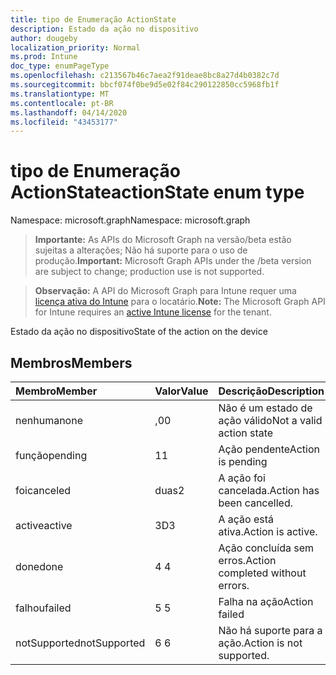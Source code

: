 ```yaml
---
title: tipo de Enumeração ActionState
description: Estado da ação no dispositivo
author: dougeby
localization_priority: Normal
ms.prod: Intune
doc_type: enumPageType
ms.openlocfilehash: c213567b46c7aea2f91deae8bc8a27d4b0382c7d
ms.sourcegitcommit: bbcf074f0be9d5e02f84c290122850cc5968fb1f
ms.translationtype: MT
ms.contentlocale: pt-BR
ms.lasthandoff: 04/14/2020
ms.locfileid: "43453177"
---
```

# <a name="actionstate-enum-type"></a><span data-ttu-id="b0173-103">tipo de Enumeração ActionState</span><span class="sxs-lookup"><span data-stu-id="b0173-103">actionState enum type</span></span>

<span data-ttu-id="b0173-104">Namespace: microsoft.graph</span><span class="sxs-lookup"><span data-stu-id="b0173-104">Namespace: microsoft.graph</span></span>

> <span data-ttu-id="b0173-105">**Importante:** As APIs do Microsoft Graph na versão/beta estão sujeitas a alterações; Não há suporte para o uso de produção.</span><span class="sxs-lookup"><span data-stu-id="b0173-105">**Important:** Microsoft Graph APIs under the /beta version are subject to change; production use is not supported.</span></span>

> <span data-ttu-id="b0173-106">**Observação:** A API do Microsoft Graph para Intune requer uma [licença ativa do Intune](https://go.microsoft.com/fwlink/?linkid=839381) para o locatário.</span><span class="sxs-lookup"><span data-stu-id="b0173-106">**Note:** The Microsoft Graph API for Intune requires an [active Intune license](https://go.microsoft.com/fwlink/?linkid=839381) for the tenant.</span></span>

<span data-ttu-id="b0173-107">Estado da ação no dispositivo</span><span class="sxs-lookup"><span data-stu-id="b0173-107">State of the action on the device</span></span>

## <a name="members"></a><span data-ttu-id="b0173-108">Membros</span><span class="sxs-lookup"><span data-stu-id="b0173-108">Members</span></span>
|<span data-ttu-id="b0173-109">Membro</span><span class="sxs-lookup"><span data-stu-id="b0173-109">Member</span></span>|<span data-ttu-id="b0173-110">Valor</span><span class="sxs-lookup"><span data-stu-id="b0173-110">Value</span></span>|<span data-ttu-id="b0173-111">Descrição</span><span class="sxs-lookup"><span data-stu-id="b0173-111">Description</span></span>|
|:---|:---|:---|
|<span data-ttu-id="b0173-112">nenhuma</span><span class="sxs-lookup"><span data-stu-id="b0173-112">none</span></span>|<span data-ttu-id="b0173-113">,0</span><span class="sxs-lookup"><span data-stu-id="b0173-113">0</span></span>|<span data-ttu-id="b0173-114">Não é um estado de ação válido</span><span class="sxs-lookup"><span data-stu-id="b0173-114">Not a valid action state</span></span>|
|<span data-ttu-id="b0173-115">função</span><span class="sxs-lookup"><span data-stu-id="b0173-115">pending</span></span>|<span data-ttu-id="b0173-116">1</span><span class="sxs-lookup"><span data-stu-id="b0173-116">1</span></span>|<span data-ttu-id="b0173-117">Ação pendente</span><span class="sxs-lookup"><span data-stu-id="b0173-117">Action is pending</span></span>|
|<span data-ttu-id="b0173-118">foi</span><span class="sxs-lookup"><span data-stu-id="b0173-118">canceled</span></span>|<span data-ttu-id="b0173-119">duas</span><span class="sxs-lookup"><span data-stu-id="b0173-119">2</span></span>|<span data-ttu-id="b0173-120">A ação foi cancelada.</span><span class="sxs-lookup"><span data-stu-id="b0173-120">Action has been cancelled.</span></span>|
|<span data-ttu-id="b0173-121">active</span><span class="sxs-lookup"><span data-stu-id="b0173-121">active</span></span>|<span data-ttu-id="b0173-122">3D</span><span class="sxs-lookup"><span data-stu-id="b0173-122">3</span></span>|<span data-ttu-id="b0173-123">A ação está ativa.</span><span class="sxs-lookup"><span data-stu-id="b0173-123">Action is active.</span></span>|
|<span data-ttu-id="b0173-124">done</span><span class="sxs-lookup"><span data-stu-id="b0173-124">done</span></span>|<span data-ttu-id="b0173-125">4 </span><span class="sxs-lookup"><span data-stu-id="b0173-125">4</span></span>|<span data-ttu-id="b0173-126">Ação concluída sem erros.</span><span class="sxs-lookup"><span data-stu-id="b0173-126">Action completed without errors.</span></span>|
|<span data-ttu-id="b0173-127">falhou</span><span class="sxs-lookup"><span data-stu-id="b0173-127">failed</span></span>|<span data-ttu-id="b0173-128">5 </span><span class="sxs-lookup"><span data-stu-id="b0173-128">5</span></span>|<span data-ttu-id="b0173-129">Falha na ação</span><span class="sxs-lookup"><span data-stu-id="b0173-129">Action failed</span></span>|
|<span data-ttu-id="b0173-130">notSupported</span><span class="sxs-lookup"><span data-stu-id="b0173-130">notSupported</span></span>|<span data-ttu-id="b0173-131">6 </span><span class="sxs-lookup"><span data-stu-id="b0173-131">6</span></span>|<span data-ttu-id="b0173-132">Não há suporte para a ação.</span><span class="sxs-lookup"><span data-stu-id="b0173-132">Action is not supported.</span></span>|



